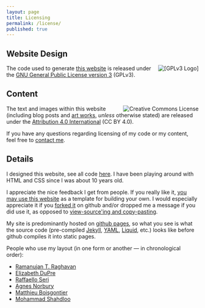 ```yaml
---
layout: page
title: Licensing
permalink: /license/
published: true
---
```


<h2>Website Design</h2>

<a href="//www.gnu.org/licenses/gpl-3.0.en.html"><img class="imgright" src="//www.gnu.org/graphics/gplv3-127x51.png" alt=" [GPLv3 Logo] " style="float: right; padding-left: 1em;"></a>

The code used to generate [this website](//github.com/oliviaguest/oliviaguest.github.io) is released under the <a href="//www.gnu.org/licenses/gpl-3.0.en.html">GNU General Public License version 3</a> (GPLv3).


<h2>Content</h2>

<a rel="license" href="http://creativecommons.org/licenses/by/4.0/"><img alt="Creative Commons License" style="float: right; padding-left: 1em;" src="https://i.creativecommons.org/l/by/4.0/88x31.png" /></a>

The text and images within this website (including blog posts and [art works](//art.oliviaguest.com), *unless* otherwise stated) are released under the <a href="http://creativecommons.org/licenses/by/4.0/">Attribution 4.0 International</a> (CC BY 4.0).

If you have any questions regarding licensing of my code or my content, feel free to <a href="mailto:contact@oliviaguest.com?Subject=Licensing" target="_top">contact me</a>.

<h2>Details</h2>


I designed this website, see all code [here](//github.com/oliviaguest/oliviaguest.github.io). I have been playing around with HTML and CSS since I was about 10 years old.

I appreciate the nice feedback I get from people. If you really like it, [you may use this website](https://github.com/oliviaguest/oliviaguest.github.io/blob/master/LICENSE) as a template for building your own. I would especially appreciate it if you [forked it](//github.com/oliviaguest/oliviaguest.github.io) on github and/or dropped me a message if you did use it, as opposed to [view-source'ing and copy-pasting](https://twitter.com/o_guest/status/696758773235458048).

My site is predominantly hosted on <a href="//pages.github.com/">github pages</a>, so what you see is what the source code (pre-compiled [Jekyll](//jekyllrb.com/), [YAML](//yaml.org/), [Liquid](//github.com/Shopify/liquid/wiki), etc.) looks like before github compiles it into static pages.

People who use my layout (in one form or another — in chronological order):

<!--+ [Mojtaba Khodadadi](//users.ictp.it/~mkhodada/)-->
+ [Ramanujan T. Raghavan](//rtraghavan.com/)
+ [Elizabeth DuPre](//elizabeth-dupre.com/)
+ [Raffaello Seri](//raffaelloseri.github.io/)
+ [Agnes Norbury](//agnesnorbury.github.io)
+ [Matthieu Boisgontier](//matthieuboisgontier.com)
+ [Mohammad Shahdloo](//shahdloo.bilkent.edu.tr/)
